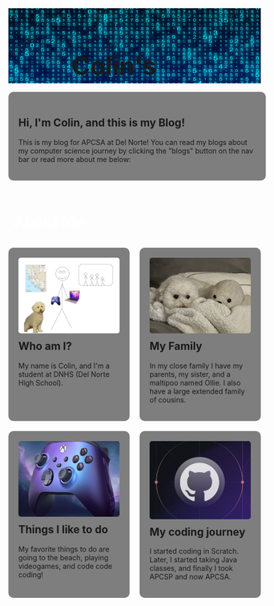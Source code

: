 ---
---
<div class="banner">
  <img src="images/bluebinary.jpeg" alt="Banner">
  <h1>Colin's Blog!</h1>
</div>

<br>

<div class="desc-box">
  <h2>Hi, I'm Colin, and this is my Blog!</h2>
  <p>This is my blog for APCSA at Del Norte! You can read my blogs about my computer science journey by clicking the "blogs" button on the nav bar or read more about me below:</p>
</div>

<br>

<h3>About Me</h3>


<div class="grid">
  <div class="box">
    <img src="images/drawing.jpg" alt="Image">
    <h2>Who am I?</h2>
    <p>My name is Colin, and I'm a student at DNHS (Del Norte High School).</p>
  </div>
  <div class="box">
    <img src="images/dog.png" alt="Image">
    <h2>My Family</h2>
    <p>In my close family I have my parents, my sister, and a maltipoo named Ollie. I also have a large extended family of cousins.</p>
  </div>
  <div class="box">
    <img src="images/controller.png" alt="Image">
    <h2>Things I like to do</h2>
    <p>My favorite things to do are going to the beach, playing videogames, and code code coding!</p>
  </div>
  <div class="box">
    <img src="images/github.png" alt="Image">
    <h2>My coding journey</h2>
    <p>I started coding in Scratch. Later, I started taking Java classes, and finally I took APCSP and now APCSA.</p>
  </div>
</div>

<style>
    .banner {
        position: relative;
        width: 100%;
        height: 150px;
        overflow: hidden;
    }
    .banner img {
        width: 100%;
    }
    .banner h1 {
        position: absolute;
        top: 50%;
        left: 50%;
        transform: translate(-50%, -50%);
    }
    h1 {
        font-size: 50px;
    }

    .desc-box {
        background-color: rgba(0, 0, 0, 0.5);
        border-radius: 10px;
        width: 94%;
        padding: 20px;
    }

    .grid {
        display: grid;
        grid-template-columns: repeat(2, 1fr);
        grid-gap: 20px;
    }
    .box {
        background-color: rgba(0, 0, 0, 0.5);
        border-radius: 10px;
        padding: 20px;
    }
    .box img {
        width: 100%;
        border-radius: 5px;
    }
    .box h2 {
        margin-top: 10px;
    }
    .box p {
        margin-top: 10px;
    }
    
    h3 {
        margin-left: 10px;
        font-size: 30px;
        color: white;
        line-height: 1.5;
    }
</style>